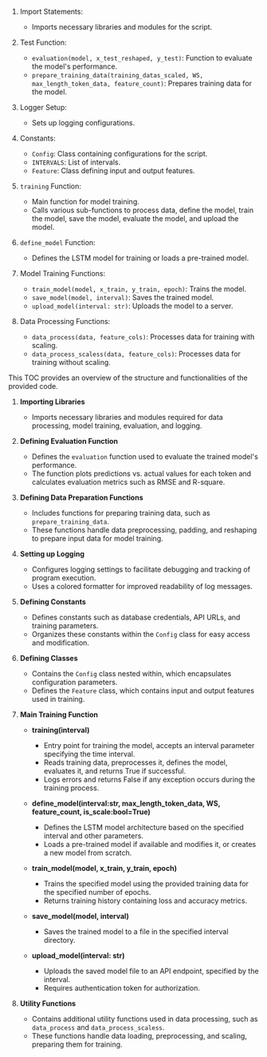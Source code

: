 1. Import Statements:
   - Imports necessary libraries and modules for the script.

2. Test Function:
   - `evaluation(model, x_test_reshaped, y_test)`: Function to evaluate the model's performance.
   - `prepare_training_data(training_datas_scaled, WS, max_length_token_data, feature_count)`: Prepares training data for the model.

3. Logger Setup:
   - Sets up logging configurations.

4. Constants:
   - `Config`: Class containing configurations for the script.
   - `INTERVALS`: List of intervals.
   - `Feature`: Class defining input and output features.

5. `training` Function:
   - Main function for model training.
   - Calls various sub-functions to process data, define the model, train the model, save the model, evaluate the model, and upload the model.

6. `define_model` Function:
   - Defines the LSTM model for training or loads a pre-trained model.

7. Model Training Functions:
   - `train_model(model, x_train, y_train, epoch)`: Trains the model.
   - `save_model(model, interval)`: Saves the trained model.
   - `upload_model(interval: str)`: Uploads the model to a server.

8. Data Processing Functions:
   - `data_process(data, feature_cols)`: Processes data for training with scaling.
   - `data_process_scaless(data, feature_cols)`: Processes data for training without scaling.

This TOC provides an overview of the structure and functionalities of the provided code.



1. **Importing Libraries**
    - Imports necessary libraries and modules required for data processing, model training, evaluation, and logging.

2. **Defining Evaluation Function**
    - Defines the `evaluation` function used to evaluate the trained model's performance.
    - The function plots predictions vs. actual values for each token and calculates evaluation metrics such as RMSE and R-square.

3. **Defining Data Preparation Functions**
    - Includes functions for preparing training data, such as `prepare_training_data`.
    - These functions handle data preprocessing, padding, and reshaping to prepare input data for model training.

4. **Setting up Logging**
    - Configures logging settings to facilitate debugging and tracking of program execution.
    - Uses a colored formatter for improved readability of log messages.

5. **Defining Constants**
    - Defines constants such as database credentials, API URLs, and training parameters.
    - Organizes these constants within the `Config` class for easy access and modification.

6. **Defining Classes**
    - Contains the `Config` class nested within, which encapsulates configuration parameters.
    - Defines the `Feature` class, which contains input and output features used in training.

7. **Main Training Function**
    - **training(interval)**
        - Entry point for training the model, accepts an interval parameter specifying the time interval.
        - Reads training data, preprocesses it, defines the model, evaluates it, and returns True if successful.
        - Logs errors and returns False if any exception occurs during the training process.
    
    - **define_model(interval:str, max_length_token_data, WS, feature_count, is_scale:bool=True)**
        - Defines the LSTM model architecture based on the specified interval and other parameters.
        - Loads a pre-trained model if available and modifies it, or creates a new model from scratch.
    
    - **train_model(model, x_train, y_train, epoch)**
        - Trains the specified model using the provided training data for the specified number of epochs.
        - Returns training history containing loss and accuracy metrics.

    - **save_model(model, interval)**
        - Saves the trained model to a file in the specified interval directory.

    - **upload_model(interval: str)**
        - Uploads the saved model file to an API endpoint, specified by the interval.
        - Requires authentication token for authorization.

8. **Utility Functions**
    - Contains additional utility functions used in data processing, such as `data_process` and `data_process_scaless`.
    - These functions handle data loading, preprocessing, and scaling, preparing them for training.